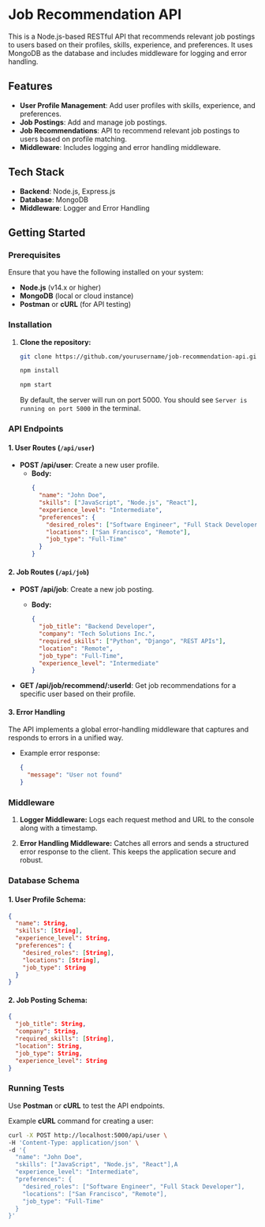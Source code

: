 
# Job Recommendation API

This is a Node.js-based RESTful API that recommends relevant job postings to users based on their profiles, skills, experience, and preferences. It uses MongoDB as the database and includes middleware for logging and error handling.

## Features
- **User Profile Management**: Add user profiles with skills, experience, and preferences.
- **Job Postings**: Add and manage job postings.
- **Job Recommendations**: API to recommend relevant job postings to users based on profile matching.
- **Middleware**: Includes logging and error handling middleware.

## Tech Stack
- **Backend**: Node.js, Express.js
- **Database**: MongoDB
- **Middleware**: Logger and Error Handling

## Getting Started

### Prerequisites

Ensure that you have the following installed on your system:
- **Node.js** (v14.x or higher)
- **MongoDB** (local or cloud instance)
- **Postman** or **cURL** (for API testing)

### Installation

1. **Clone the repository:**

   ```bash
   git clone https://github.com/yourusername/job-recommendation-api.git

   npm install
   
   npm start
   ```

   By default, the server will run on port 5000. You should see `Server is running on port 5000` in the terminal.

### API Endpoints

#### 1. **User Routes** (`/api/user`)
- **POST /api/user**: Create a new user profile.
  - **Body:**
    ```json
    {
      "name": "John Doe",
      "skills": ["JavaScript", "Node.js", "React"],
      "experience_level": "Intermediate",
      "preferences": {
        "desired_roles": ["Software Engineer", "Full Stack Developer"],
        "locations": ["San Francisco", "Remote"],
        "job_type": "Full-Time"
      }
    }
    ```

#### 2. **Job Routes** (`/api/job`)
- **POST /api/job**: Create a new job posting.
  - **Body:**
    ```json
    {
      "job_title": "Backend Developer",
      "company": "Tech Solutions Inc.",
      "required_skills": ["Python", "Django", "REST APIs"],
      "location": "Remote",
      "job_type": "Full-Time",
      "experience_level": "Intermediate"
    }
    ```

- **GET /api/job/recommend/:userId**: Get job recommendations for a specific user based on their profile.

#### 3. **Error Handling**
   The API implements a global error-handling middleware that captures and responds to errors in a unified way.
   - Example error response:
     ```json
     {
       "message": "User not found"
     }
     ```

### Middleware

1. **Logger Middleware:**
   Logs each request method and URL to the console along with a timestamp.

2. **Error Handling Middleware:**
   Catches all errors and sends a structured error response to the client. This keeps the application secure and robust.

### Database Schema

#### 1. **User Profile Schema**:
```json
{
  "name": String,
  "skills": [String],
  "experience_level": String,
  "preferences": {
    "desired_roles": [String],
    "locations": [String],
    "job_type": String
  }
}
```

#### 2. **Job Posting Schema**:
```json
{
  "job_title": String,
  "company": String,
  "required_skills": [String],
  "location": String,
  "job_type": String,
  "experience_level": String
}
```

### Running Tests
Use **Postman** or **cURL** to test the API endpoints.

Example **cURL** command for creating a user:
```bash
curl -X POST http://localhost:5000/api/user \
-H 'Content-Type: application/json' \
-d '{
  "name": "John Doe",
  "skills": ["JavaScript", "Node.js", "React"],A
  "experience_level": "Intermediate",
  "preferences": {
    "desired_roles": ["Software Engineer", "Full Stack Developer"],
    "locations": ["San Francisco", "Remote"],
    "job_type": "Full-Time"
  }
}'
```
